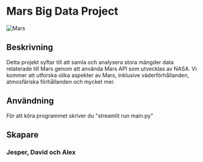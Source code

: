 # Mars Big Data Project

![Mars](https://cdn.mos.cms.futurecdn.net/n7CYgJw4nijqUgSKdtm9aW-1200-80.jpg)

## Beskrivning
Detta projekt syftar till att samla och analysera stora mängder data relaterade till Mars genom att använda Mars API som utvecklas av NASA. Vi kommer att utforska olika aspekter av Mars, inklusive väderförhållanden, atmosfäriska förhållanden och mycket mer.

## Användning
För att köra programmet skriver du "streamlit run main.py"

## Skapare
### Jesper, David och Alex
